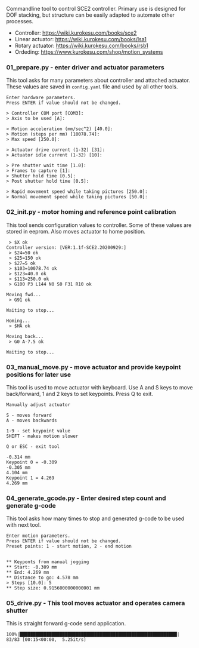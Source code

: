 Commandline tool to control SCE2 controller. Primary use is designed for DOF stacking, but structure can be easily adapted to automate other processes. 

* Controller: https://wiki.kurokesu.com/books/sce2
* Linear actuator: https://wiki.kurokesu.com/books/lsa1
* Rotary actuator: https://wiki.kurokesu.com/books/rsb1
* Ordeding: https://www.kurokesu.com/shop/motion_systems

### 01_prepare.py - enter driver and actuator parameters

This tool asks for many parameters about controller and attached actuator. These values are saved in `config.yaml` file and used by all other tools.

```
Enter hardware parameters.
Press ENTER if value should not be changed.

> Controller COM port [COM3]:
> Axis to be used [A]:

> Motion acceleration (mm/sec^2) [40.0]:
> Motion (steps per mm) [10078.74]:
> Max speed [250.0]:

> Actuator drive current (1-32) [31]:
> Actuator idle current (1-32) [10]:

> Pre shutter wait time [1.0]:
> Frames to capture [1]:
> Shutter hold time [0.5]:
> Post shutter hold time [0.5]:

> Rapid movement speed while taking pictures [250.0]:
> Normal movement speed while taking pictures [50.0]:
```

### 02_init.py - motor homing and reference point calibration

This tool sends configuration values to controller. Some of these values are stored in eeprom. Also moves actuator to home position.

```
 > $X ok
Controller version: [VER:1.1f-SCE2.20200929:]
 > $24=50 ok
 > $25=150 ok
 > $27=5 ok
 > $103=10078.74 ok
 > $123=40.0 ok
 > $113=250.0 ok
 > G100 P3 L144 N0 S0 F31 R10 ok

Moving fwd...
 > G91 ok

Waiting to stop...

Homing...
 > $HA ok

Moving back...
 > G0 A-7.5 ok

Waiting to stop...
```

### 03_manual_move.py - move actuator and provide keypoint positions for later use

This tool is used to move actuator with keyboard. Use A and S keys to move back/forward, 1 and 2 keys to set keypoints. Press Q to exit.

```
Manually adjust actuator

S - moves forward
A - moves backwards

1-9 - set keypoint value
SHIFT - makes motion slower

Q or ESC - exit tool

-0.314 mm
Keypoint 0 = -0.309
-0.305 mm
4.104 mm
Keypoint 1 = 4.269
4.269 mm
```

### 04_generate_gcode.py - Enter desired step count and generate g-code

This tool asks how many times to stop and generated g-code to be used with next tool.

```
Enter motion parameters.
Press ENTER if value should not be changed.
Preset points: 1 - start motion, 2 - end motion


** Keyponts from manual jogging
** Start: -0.309 mm
** End: 4.269 mm
** Distance to go: 4.578 mm
> Steps [10.0]: 5
** Step size: 0.9156000000000001 mm
```

### 05_drive.py - This tool moves actuator and operates camera shutter

This is straight forward g-code send application.

```
100%|███████████████████████████████████████████████████████████| 83/83 [00:15<00:00,  5.25it/s]
```
